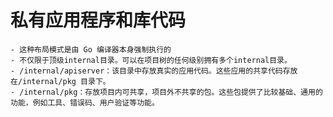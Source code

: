 <!--
 * @Author: changge <changge1519@gmail.com>
 * @Date: 2022-08-18 13:55:55
 * @LastEditTime: 2022-08-18 14:20:23
 * @Description: Do not edit
-->

# 私有应用程序和库代码
    - 这种布局模式是由 Go 编译器本身强制执行的
    - 不仅限于顶级internal目录。可以在项目树的任何级别拥有多个internal目录。
    - /internal/apiserver：该目录中存放真实的应用代码。这些应用的共享代码存放在/internal/pkg 目录下。
    - /internal/pkg：存放项目内可共享，项目外不共享的包。这些包提供了比较基础、通用的功能，例如工具、错误码、用户验证等功能。

